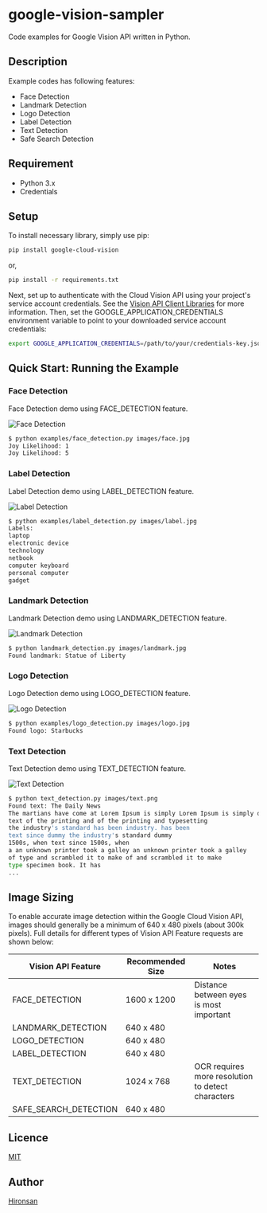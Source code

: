 # google-vision-sampler
Code examples for Google Vision API written in Python.

## Description
Example codes has following features:

* Face Detection
* Landmark Detection
* Logo Detection
* Label Detection
* Text Detection
* Safe Search Detection

## Requirement

* Python 3.x
* Credentials

## Setup

To install necessary library, simply use pip:

```bash
pip install google-cloud-vision
```

or,

```bash
pip install -r requirements.txt
```

Next, set up to authenticate with the Cloud Vision API using your project's service account credentials. See the [Vision API Client Libraries](https://cloud.google.com/vision/docs/libraries) for more information. Then, set the GOOGLE_APPLICATION_CREDENTIALS environment variable to point to your downloaded service account credentials:

```bash
export GOOGLE_APPLICATION_CREDENTIALS=/path/to/your/credentials-key.json
```

## Quick Start: Running the Example


### Face Detection

Face Detection demo using FACE_DETECTION feature.

![Face Detection](images/face.jpg)

```bash
$ python examples/face_detection.py images/face.jpg
Joy Likelihood: 1
Joy Likelihood: 5
```

### Label Detection

Label Detection demo using LABEL_DETECTION feature.

![Label Detection](images/label.jpg)

```bash
$ python examples/label_detection.py images/label.jpg
Labels:
laptop
electronic device
technology
netbook
computer keyboard
personal computer
gadget
```

### Landmark Detection

Landmark Detection demo using LANDMARK_DETECTION feature.

![Landmark Detection](images/landmark.jpg)

```bash
$ python landmark_detection.py images/landmark.jpg
Found landmark: Statue of Liberty
```

### Logo Detection

Logo Detection demo using LOGO_DETECTION feature.

![Logo Detection](images/logo.jpg)

```bash
$ python examples/logo_detection.py images/logo.jpg
Found logo: Starbucks
```

### Text Detection

Text Detection demo using TEXT_DETECTION feature.

![Text Detection](images/text.png)

```bash
$ python text_detection.py images/text.png
Found text: The Daily News
The martians have come at Lorem Ipsum is simply Lorem Ipsum is simply dummy
text of the printing and of the printing and typesetting
the industry's standard has been industry. has been
text since dummy the industry's standard dummy
1500s, when text since 1500s, when
a an unknown printer took a galley an unknown printer took a galley
of type and scrambled it to make of and scrambled it to make
type specimen book. It has
...
```

## Image Sizing
To enable accurate image detection within the Google Cloud Vision API, images should generally be a minimum of 640 x 480 pixels (about 300k pixels). Full details for different types of Vision API Feature requests are shown below:

| Vision API Feature | Recommended Size | Notes |
|---|---|---|
| FACE_DETECTION | 1600 x 1200 | Distance between eyes is most important |
| LANDMARK_DETECTION | 640 x 480 |   |
| LOGO_DETECTION | 640 x 480 |   |
| LABEL_DETECTION | 640 x 480 |   |
| TEXT_DETECTION | 1024 x 768 | OCR requires more resolution to detect characters |
| SAFE_SEARCH_DETECTION | 640 x 480 |   |

## Licence

[MIT](https://github.com/Hironsan/google-vision-sampler/blob/master/LICENSE)

## Author

[Hironsan](https://github.com/Hironsan)